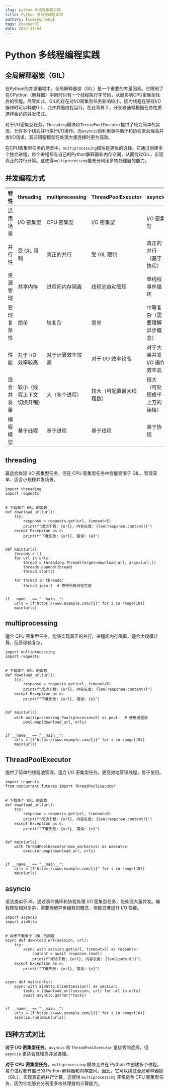 ```yaml
---
slug: python-多线程编程实践
title: Python 多线程编程实践
authors: [sumingcheng]
tags: [backend]
date: 2024-11-04
---
```


# Python 多线程编程实践



 

## 全局解释器锁（GIL）  

在Python的并发编程中，全局解释器锁（GIL）是一个重要的考量因素。它限制了在CPython（解释器）中同时只有一个线程执行字节码，从而影响CPU密集型任务的性能。尽管如此，GIL的存在对I/O密集型任务影响较小，因为线程在等待I/O操作时可以释放GIL，允许其他线程运行。在此背景下，开发者通常根据任务性质选择合适的并发模式。

对于I/O密集型任务，`Threading`模块和`ThreadPoolExecutor`提供了较为简单的实现，允许多个线程并行执行I/O操作。而`asyncio`则利用事件循环和协程来处理高并发I/O请求，其非阻塞模型在处理大量连接时更为高效。

在CPU密集型任务的场景中，`multiprocessing`模块是更优的选择。它通过创建多个独立进程，每个进程都有自己的Python解释器和内存空间，从而绕过GIL，实现真正的并行计算。这使得`multiprocessing`能充分利用多核处理器的能力。

## 并发编程方式  

| 特性 | threading | multiprocessing | ThreadPoolExecutor | asyncio |
| --- | --- | --- | --- | --- |
| 适用场景 | I/O 密集型 | CPU 密集型 | I/O 密集型 | I/O 密集型 |
| 并行性 | 受 GIL 限制 | 真正的并行 | 受 GIL 限制 | 真正的并行（基于协程） |
| 资源管理 | 共享内存 | 进程间内存隔离 | 线程池自动管理 | 单线程事件循环 |
| 管理复杂性 | 简单 | 较复杂 | 简单 | 中等复杂（需要理解异步概念） |
| 性能 | 对于 I/O 效率较高 | 对于计算效率较高 | 对于 I/O 效率较高 | 对于大量并发 I/O 操作效率高 |
| 适合并发量 | 较小（线程上下文切换开销） | 大（多个进程） | 较大（可配置最大线程数） | 很大（可处理成千上万的连接） |
| 编程模型 | 基于线程 | 基于进程 | 基于线程 | 基于协程 |

## threading  

最适合处理 I/O 密集型任务，但在 CPU 密集型任务中性能受限于 GIL。管理简单，适合小规模并发场景。

```
import threading
import requests
​
​
# 下载单个 URL 的函数
def download_url(url):
    try:
        response = requests.get(url, timeout=5)
        print(f"成功下载: {url}, 内容长度: {len(response.content)}")
    except Exception as e:
        print(f"下载失败: {url}, 错误: {e}")
​
​
def main(urls):
    threads = []
    for url in urls:
        thread = threading.Thread(target=download_url, args=(url,))
        threads.append(thread)
        thread.start()
​
    for thread in threads:
        thread.join()  # 等待所有线程完成
​
​
if __name__ == "__main__":
    urls = [f"https://www.example.com/{i}" for i in range(10)]
    main(urls)
```
## multiprocessing  

适合 CPU 密集型任务，能够实现真正的并行。进程间内存隔离，适合大规模计算，但管理较复杂。

```
import multiprocessing
import requests
​
​
# 下载单个 URL 的函数
def download_url(url):
    try:
        response = requests.get(url, timeout=5)
        print(f"成功下载: {url}, 内容长度: {len(response.content)}")
    except Exception as e:
        print(f"下载失败: {url}, 错误: {e}")
​
​
def main(urls):
    with multiprocessing.Pool(processes=5) as pool:  # 使用进程池
        pool.map(download_url, urls)
​
​
if __name__ == "__main__":
    urls = [f"https://www.example.com/{i}" for i in range(10)]
    main(urls)
```
## ThreadPoolExecutor  

提供了简单的线程池管理，适合 I/O 密集型任务。更高效地管理线程，易于使用。

```
import requests
from concurrent.futures import ThreadPoolExecutor
​
​
# 下载单个 URL 的函数
def download_url(url):
    try:
        response = requests.get(url, timeout=5)
        print(f"成功下载: {url}, 内容长度: {len(response.content)}")
    except Exception as e:
        print(f"下载失败: {url}, 错误: {e}")
​
​
def main(urls):
    with ThreadPoolExecutor(max_workers=5) as executor:
        executor.map(download_url, urls)
​
​
if __name__ == "__main__":
    urls = [f"https://www.example.com/{i}" for i in range(10)]
    main(urls)
```
## asyncio  

语法类似于JS，通过事件循环和协程处理 I/O 密集型任务，能处理大量并发。编程模型相对复杂，需要理解异步编程的概念，但能显著提升 I/O 性能。

```
import asyncio
import aiohttp
​
​
# 异步下载单个 URL 的函数
async def download_url(session, url):
    try:
        async with session.get(url, timeout=5) as response:
            content = await response.read()
            print(f"成功下载: {url}, 内容长度: {len(content)}")
    except Exception as e:
        print(f"下载失败: {url}, 错误: {e}")
​
​
async def main(urls):
    async with aiohttp.ClientSession() as session:
        tasks = [download_url(session, url) for url in urls]
        await asyncio.gather(*tasks)
​
​
if __name__ == "__main__":
    urls = [f"https://www.example.com/{i}" for i in range(10)]
    asyncio.run(main(urls))
```
## 四种方式对比  

**对于 I/O 密集型任务**，`asyncio` 和 `ThreadPoolExecutor` 是优秀的选择，但 `asyncio` 更适合处理高并发连接。

**对于 CPU 密集型任务**，`multiprocessing` 模块允许在 Python 中创建多个进程，每个进程都有自己的 Python 解释器和内存空间。因此，它可以绕过全局解释器锁（GIL），实现真正的并行计算。这使得 `multiprocessing` 非常适合 CPU 密集型任务，因为它能够充分利用多核处理器的计算能力。